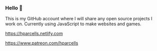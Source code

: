 ### Hello 👋

This is my GitHub account where I will share any open source projects I work on. Currently using JavaScript to make websites and games.

https://hparcells.netlify.com

https://www.patreon.com/hparcells
